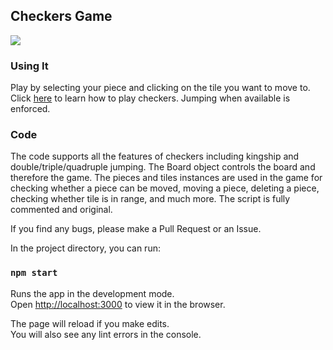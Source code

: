 ## Checkers Game
![](http://i.picasion.com/pic89/c0b915e52ca57931ae20fbcaec86086c.gif)
### Using It
Play by selecting your piece and clicking on the tile you want to move to. Click [here](http://www.itsyourturn.com/t_helptopic2030.html)  to learn how to play checkers. Jumping when available is enforced.

### Code
The code supports all the features of checkers including kingship and double/triple/quadruple jumping. The Board object controls the board and therefore the game. The pieces and tiles instances are used in the game for checking whether a piece can be moved, moving a piece, deleting a piece, checking whether tile is in range, and much more. The script is fully commented and original.

If you find any bugs, please make a Pull Request or an Issue.


In the project directory, you can run:

### `npm start`

Runs the app in the development mode.<br />
Open [http://localhost:3000](http://localhost:3000) to view it in the browser.

The page will reload if you make edits.<br />
You will also see any lint errors in the console.

